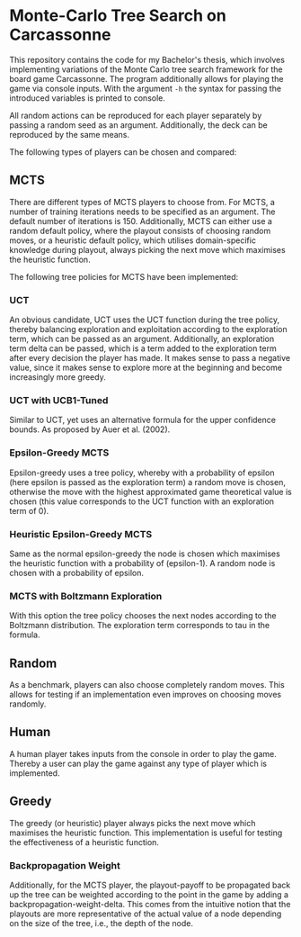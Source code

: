 # Monte-Carlo Tree Search on Carcassonne

This repository contains the code for my Bachelor's thesis, which involves implementing variations of the Monte Carlo 
tree search framework for the board game Carcassonne. The program additionally allows for playing the game via console
inputs. With the argument `-h` the syntax for passing the introduced variables is printed to console.

All random actions can be reproduced for each player separately by passing a random seed as an argument. Additionally,
the deck can be reproduced by the same means.

The following types of players can be chosen and compared:

## MCTS

There are different types of MCTS players to choose from. For MCTS, a number of training iterations needs to be specified
as an argument. The default number of iterations is 150. Additionally, MCTS can either use a random default policy, 
where the playout consists of choosing random moves, or a heuristic default policy, which utilises domain-specific
knowledge during playout, always picking the next move which maximises the heuristic function.

The following tree policies for MCTS have been implemented:

### UCT

An obvious candidate, UCT uses the UCT function during the tree policy, thereby balancing exploration and exploitation
according to the exploration term, which can be passed as an argument. Additionally, an exploration term delta can be
passed, which is a term added to the exploration term after every decision the player has made. It makes sense to pass
a negative value, since it makes sense to explore more at the beginning and become increasingly more greedy.

### UCT with UCB1-Tuned

Similar to UCT, yet uses an alternative formula for the upper confidence bounds. As proposed by Auer et al. (2002).

### Epsilon-Greedy MCTS

Epsilon-greedy uses a tree policy, whereby with a probability of epsilon (here epsilon is passed as the exploration term)
a random move is chosen, otherwise the move with the highest approximated game theoretical value is chosen (this value
corresponds to the UCT function with an exploration term of 0).

### Heuristic Epsilon-Greedy MCTS

Same as the normal epsilon-greedy the node is chosen which maximises the heuristic function with a probability of
(epsilon-1). A random node is chosen with a probability of epsilon.

### MCTS with Boltzmann Exploration

With this option the tree policy chooses the next nodes according to the Boltzmann distribution. The exploration term
corresponds to tau in the formula.

## Random

As a benchmark, players can also choose completely random moves. This allows for testing if an implementation even
improves on choosing moves randomly.

## Human

A human player takes inputs from the console in order to play the game. Thereby a user can play the game against any
type of player which is implemented.

## Greedy

The greedy (or heuristic) player always picks the next move which maximises the heuristic function. This implementation
is useful for testing the effectiveness of a heuristic function.

### Backpropagation Weight

Additionally, for the MCTS player, the playout-payoff to be propagated back up the tree can be weighted according to the
point in the game by adding a backpropagation-weight-delta. This comes from the intuitive notion that the playouts are
more representative of the actual value of a node depending on the size of the tree, i.e., the depth of the node.